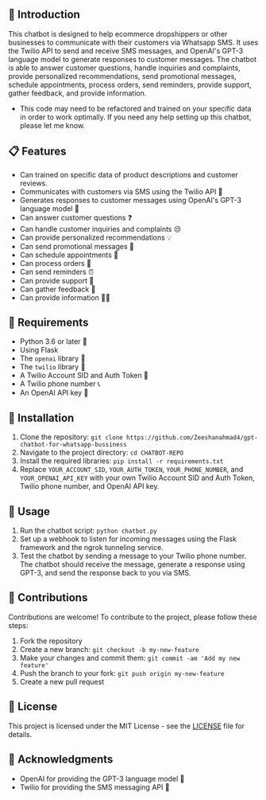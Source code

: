 
## 🚀 Introduction

This chatbot is designed to help ecommerce dropshippers or other businesses to communicate with their customers via Whatsapp SMS. It uses the Twilio API to send and receive SMS messages, and OpenAI's GPT-3 language model to generate responses to customer messages. The chatbot is able to answer customer questions, handle inquiries and complaints, provide personalized recommendations, send promotional messages, schedule appointments, process orders, send reminders, provide support, gather feedback, and provide information.

* This code may need to be refactored and trained on your specific data in order to work optimally. If you need any help setting up this chatbot, please let me know.


## 📋 Features
- Can trained on specific data of product descriptions and customer reviews. 
- Communicates with customers via SMS using the Twilio API 📱
- Generates responses to customer messages using OpenAI's GPT-3 language model 🤖
- Can answer customer questions ❓
- Can handle customer inquiries and complaints 😒
- Can provide personalized recommendations 💡
- Can send promotional messages 📣
- Can schedule appointments 📅
- Can process orders 🛒
- Can send reminders ⏰
- Can provide support 🤝
- Can gather feedback 📢
- Can provide information 🧑‍💼

## 🧰 Requirements

- Python 3.6 or later 🐍
- Using Flask
- The `openai` library 🤖
- The `twilio` library 📱
- A Twilio Account SID and Auth Token 🔑
- A Twilio phone number 📞
- An OpenAI API key 🔑

## 🔧 Installation

1. Clone the repository: `git clone https://github.com/Zeeshanahmad4/gpt-chatbot-for-whatsapp-bussiness`
2. Navigate to the project directory: `cd CHATBOT-REPO`
3. Install the required libraries: `pip install -r requirements.txt`
4. Replace `YOUR_ACCOUNT_SID`, `YOUR_AUTH_TOKEN`, `YOUR_PHONE_NUMBER`, and `YOUR_OPENAI_API_KEY` with your own Twilio Account SID and Auth Token, Twilio phone number, and OpenAI API key.

## 🚀 Usage

1. Run the chatbot script: `python chatbot.py`
2. Set up a webhook to listen for incoming messages using the Flask framework and the ngrok tunneling
service.
3. Test the chatbot by sending a message to your Twilio phone number. The chatbot should receive the message, generate a response using GPT-3, and send the response back to you via SMS.

## 🤝 Contributions

Contributions are welcome! To contribute to the project, please follow these steps:

1. Fork the repository
2. Create a new branch: `git checkout -b my-new-feature`
3. Make your changes and commit them: `git commit -am 'Add my new feature'`
4. Push the branch to your fork: `git push origin my-new-feature`
5. Create a new pull request

## 📃 License

This project is licensed under the MIT License - see the [LICENSE](LICENSE) file for details.

## 🙏 Acknowledgments

- OpenAI for providing the GPT-3 language model 🤖
- Twilio for providing the SMS messaging API 📱
